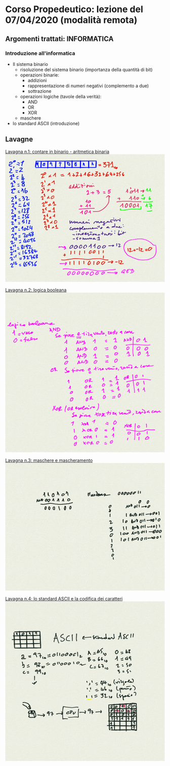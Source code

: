 # Corso Propedeutico: lezione del 07/04/2020 (modalità remota)

## Argomenti trattati: **INFORMATICA**

### Introduzione all'informatica

* Il sistema binario
  * risoluzione del sistema binario (importanza della quantità di bit)
  * operazioni binarie:
    * addizioni
    * rappresentazione di numeri negativi (complemento a due)
    * sottrazione
  * operazioni logiche (tavole della verità):
    * AND
    * OR
    * XOR
  * maschere
* lo standard ASCII (introduzione)

## Lavagne

[Lavagna n.1: contare in binario - aritmetica binaria ![whiteboard 1](./whiteboard_1.png)](./whiteboard_1.png)

[Lavagna n.2: logica booleana ![whiteboard 2](./whiteboard_2.png)](./whiteboard_2.png)

[Lavagna n.3: maschere e mascheramento ![whiteboard 3](./whiteboard_3.png)](./whiteboard_3.png)

[Lavagna n.4: lo standard ASCII e la codifica dei caratteri ![whiteboard 4](./whiteboard_4.png)](./whiteboard_4.png)
